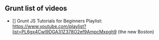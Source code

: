 ## Grunt list of videos

* [] Grunt JS Tutorials for Beginners Playlist: https://www.youtube.com/playlist?list=PL6gx4Cwl9DGA31Z378O2ef9AmpcMxpgh9 (the new Boston)
